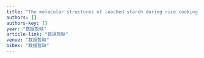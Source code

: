 ```yaml
---
title: "The molecular structures of leached starch during rice cooking are controlled by thermodynamic effects, rather than kinetic effects"
authors: []
authors-key: []
year: "数据暂缺"
article-link: "数据暂缺"
venue: "数据暂缺"
bibex: "数据暂缺"
---
```


